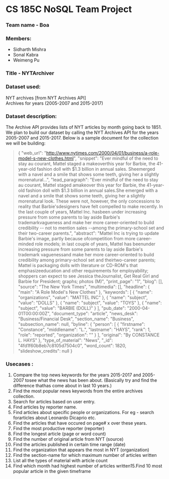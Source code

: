 # CS 185C NoSQL Team Project

### Team name - Boa

### Members:
* Sidharth Mishra
* Sonal Kabra
* Weimeng Pu

### Title - NYTArchiver

### Dataset used:

NYT archives [from NYT Archives API]   
Archives for years (2005-2007 and 2015-2017)

### Dataset description:

The Archive API provides lists of NYT articles by month going back to 1851. We plan to build our dataset by calling the NYT Archives API for the years 2005-2007 and 2015-2017. Below is a sample document for the collection we will be building:

> {
  "web_url": "http://www.nytimes.com/2000/04/01/business/a-role-model-s-new-clothes.html",
  "snippet": "Ever mindful of the need to stay au courant, Mattel staged a makeoverthis year for Barbie, the 41-year-old fashion doll with $1.3 billion in annual sales. Sheemerged with a navel and a smile that shows some teeth, giving her a slightly morenatural...",
  "lead_paragraph": "Ever mindful of the need to stay au courant, Mattel staged amakeover this year for Barbie, the 41-year-old fashion doll with $1.3 billion in annual sales.She emerged with a navel and a smile that shows some teeth, giving her a slightly morenatural look. These were not, however, the only concessions to reality that Barbie'sdesigners have felt compelled to make recently. In the last couple of years, Mattel Inc. hasbeen under increasing pressure from some parents to lay aside Barbie's trademarkvagueness and make her more career-oriented to build credibility -- not to mention sales --among the primary-school set and their two-career parents.",
  "abstract": "Mattel Inc is trying to update Barbie's image, partly because ofcompetition from more career-minded role models; in last couple of years, Mattel has beenunder increasing pressure from some parents to lay aside Barbie's trademark vaguenessand make her more career-oriented to build credibility among primary-school set and theirtwo-career parents; Mattel is packaging dolls with literature or CD-ROM's that emphasizeeducation and other requirements for employability; shoppers can expect to see Jessica theJournalist, Get Real Girl and Barbie for President; graphs; photos (M)",
  "print_page": "1",
  "blog": [],
  "source": "The New York Times",
  "multimedia": [],
  "headline": {
    "main": "A Role Model's New Clothes"
  },
  "keywords": [
    {
      "name": "organizations",
      "value": "MATTEL INC"
    },
    {
      "name": "subject",
      "value": "DOLLS"
    },
    {
      "name": "subject",
      "value": "TOYS"
    },
    {
      "name": "subject",
      "value": "BARBIE (DOLL)"
    }
  ],
  "pub_date": "2000-04-01T00:00:00Z",
  "document_type": "article",
  "news_desk": "Business/Financial Desk",
  "section_name": "Business",
  "subsection_name": null,
  "byline": {
    "person": [
      {
        "firstname": "Constance",
        "middlename": "L.",
        "lastname": "HAYS",
        "rank": 1,
        "role": "reported",
        "organization": ""
      }
    ],
    "original": "By CONSTANCE L. HAYS"
  },
  "type_of_material": "News",
  "_id": "4fd1f60b8eb7c8105d7504c0",
  "word_count": 1820,
  "slideshow_credits": null
}


### Usecases :

1. Compare the top news keywords for the years 2015-2017 and 2005-2007 tosee what the news has been about. (Basically try and find the difference thathas come about in last 10 years.)
2. Find the most popular news keywords from the entire archives collection.
3. Search for articles based on user entry.
4. Find articles by reporter name.
5. Find articles about specific people or organizations. For eg - search forarticles about Leonardo Dicaprio etc.
6. Find the articles that have occured on page# x over these years.
7. Find the most productive reporter (reporter)
8. Find the longest article (page or word count)
9. Find the number of original article from NYT (source)
10. Find the articles published in certain time range (date)
11. Find the organization that appears the most in NYT (organization)
12. Find the section-name for which maximum number of articles written
13. List all the types of material with article count
14. Find which month had highest number of articles written15.Find 10 most popular article in the given timeframe